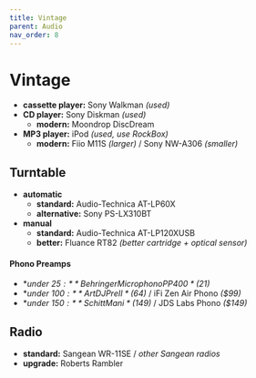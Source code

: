 ```yaml
---
title: Vintage
parent: Audio
nav_order: 8
---
```

# Vintage

- **cassette player:** Sony Walkman *(used)*
- **CD player:** Sony Diskman *(used)*
	- **modern:** Moondrop DiscDream
- **MP3 player:** iPod *(used, use RockBox)* 
	- **modern:** Fiio M11S *(larger)* / Sony NW-A306 *(smaller)*

## Turntable

- **automatic** 
	- **standard:** Audio-Technica AT-LP60X
	- **alternative:** Sony PS-LX310BT
- **manual** 
	- **standard:** Audio-Technica AT-LP120XUSB
	- **better:** Fluance RT82 *(better cartridge + optical sensor)*

#### Phono Preamps

- **under $25:** Behringer Microphono PP400 *($21)*
- **under $100:** Art DJPreII *($64)* / iFi Zen Air Phono *($99)*
- **under $150:** Schitt Mani *($149)* / JDS Labs Phono *($149)*

## Radio

- **standard:** Sangean WR-11SE / *other Sangean radios*
- **upgrade:** Roberts Rambler
